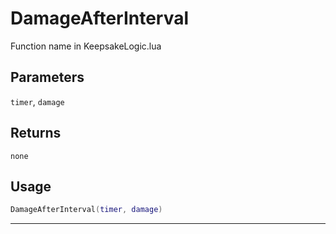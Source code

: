 # DamageAfterInterval
Function name in KeepsakeLogic.lua
## Parameters
`timer`, `damage`
## Returns
`none`
## Usage
```lua
DamageAfterInterval(timer, damage)
```
---
